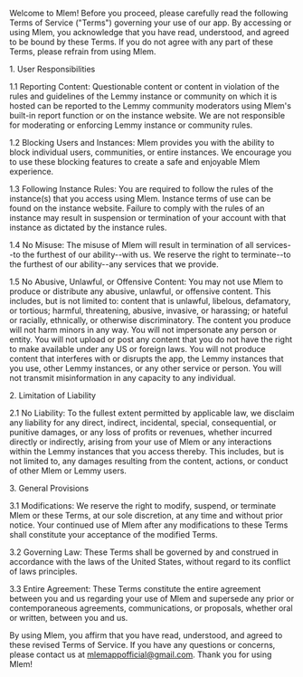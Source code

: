 Welcome to Mlem! Before you proceed, please carefully read the following Terms of Service ("Terms") governing your use of our app. By accessing or using Mlem, you acknowledge that you have read, understood, and agreed to be bound by these Terms. If you do not agree with any part of these Terms, please refrain from using Mlem.

1\. User Responsibilities

1.1 Reporting Content: Questionable content or content in violation of the rules and guidelines of the Lemmy instance or community on which it is hosted can be reported to the Lemmy community moderators using Mlem's built-in report function or on the instance website. We are not responsible for moderating or enforcing Lemmy instance or community rules.

1.2 Blocking Users and Instances: Mlem provides you with the ability to block individual users, communities, or entire instances. We encourage you to use these blocking features to create a safe and enjoyable Mlem experience.

1.3 Following Instance Rules: You are required to follow the rules of the instance(s) that you access using Mlem. Instance terms of use can be found on the instance website. Failure to comply with the rules of an instance may result in suspension or termination of your account with that instance as dictated by the instance rules.

1.4 No Misuse: The misuse of Mlem will result in termination of all services--to the furthest of our ability--with us. We reserve the right to terminate--to the furthest of our ability--any services that we provide.

1.5 No Abusive, Unlawful, or Offensive Content: You may not use Mlem to produce or distribute any abusive, unlawful, or offensive content. This includes, but is not limited to: content that is unlawful, libelous, defamatory, or tortious; harmful, threatening, abusive, invasive, or harassing; or hateful or racially, ethnically, or otherwise discriminatory. The content you produce will not harm minors in any way. You will not impersonate any person or entity. You will not upload or post any content that you do not have the right to make available under any US or foreign laws. You will not produce content that interferes with or disrupts the app, the Lemmy instances that you use, other Lemmy instances, or any other service or person. You will not transmit misinformation in any capacity to any individual.

2\. Limitation of Liability

2.1 No Liability: To the fullest extent permitted by applicable law, we disclaim any liability for any direct, indirect, incidental, special, consequential, or punitive damages, or any loss of profits or revenues, whether incurred directly or indirectly, arising from your use of Mlem or any interactions within the Lemmy instances that you access thereby. This includes, but is not limited to, any damages resulting from the content, actions, or conduct of other Mlem or Lemmy users.

3\. General Provisions

3.1 Modifications: We reserve the right to modify, suspend, or terminate Mlem or these Terms, at our sole discretion, at any time and without prior notice. Your continued use of Mlem after any modifications to these Terms shall constitute your acceptance of the modified Terms.

3.2 Governing Law: These Terms shall be governed by and construed in accordance with the laws of the United States, without regard to its conflict of laws principles.

3.3 Entire Agreement: These Terms constitute the entire agreement between you and us regarding your use of Mlem and supersede any prior or contemporaneous agreements, communications, or proposals, whether oral or written, between you and us.

By using Mlem, you affirm that you have read, understood, and agreed to these revised Terms of Service. If you have any questions or concerns, please contact us at mlemappofficial@gmail.com. Thank you for using Mlem!
